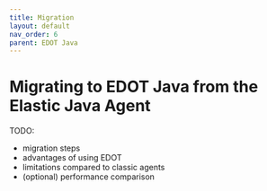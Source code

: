 ```yaml
---
title: Migration
layout: default
nav_order: 6
parent: EDOT Java
---
```


# Migrating to EDOT Java from the Elastic Java Agent

TODO:
- migration steps
- advantages of using EDOT
- limitations compared to classic agents
- (optional) performance comparison